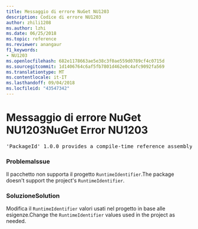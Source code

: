 ```yaml
---
title: Messaggio di errore NuGet NU1203
description: Codice di errore NU1203
author: zhili1208
ms.author: lzhi
ms.date: 06/25/2018
ms.topic: reference
ms.reviewer: anangaur
f1_keywords:
- NU1203
ms.openlocfilehash: 682e1178663ae5e38c3f0ae559d0789cf4c0715d
ms.sourcegitcommit: 1d1406764c6af5fb7801d462e0c4afc9092fa569
ms.translationtype: MT
ms.contentlocale: it-IT
ms.lasthandoff: 09/04/2018
ms.locfileid: "43547342"
---
```

# <a name="nuget-error-nu1203"></a><span data-ttu-id="7d734-103">Messaggio di errore NuGet NU1203</span><span class="sxs-lookup"><span data-stu-id="7d734-103">NuGet Error NU1203</span></span>

<pre>'PackageId' 1.0.0 provides a compile-time reference assembly for 'Foo.dll' on 'TargetFramework', but there is no compatible run-time assembly.</pre>

### <a name="issue"></a><span data-ttu-id="7d734-104">Problema</span><span class="sxs-lookup"><span data-stu-id="7d734-104">Issue</span></span>
<span data-ttu-id="7d734-105">Il pacchetto non supporta il progetto `RuntimeIdentifier`.</span><span class="sxs-lookup"><span data-stu-id="7d734-105">The package doesn't support the project's `RuntimeIdentifier`.</span></span> 

### <a name="solution"></a><span data-ttu-id="7d734-106">Soluzione</span><span class="sxs-lookup"><span data-stu-id="7d734-106">Solution</span></span>
<span data-ttu-id="7d734-107">Modifica il `RuntimeIdentifier` valori usati nel progetto in base alle esigenze.</span><span class="sxs-lookup"><span data-stu-id="7d734-107">Change the `RuntimeIdentifier` values used in the project as needed.</span></span>